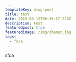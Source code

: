 ```yaml
---
templateKey: blog-post
title: test
date: 2019-08-12T06:35:17.223Z
description: test
featuredpost: true
featuredimage: /img/chemex.jpg
tags:
  - fdsa
---
```

sfda
